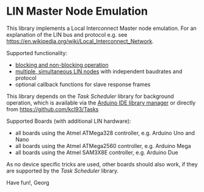 LIN Master Node Emulation
=========================

This library implements a Local Interconnect Master node emulation. For an explanation of the LIN bus and protocol e.g. see https://en.wikipedia.org/wiki/Local_Interconnect_Network.

Supported functionality:
  - [blocking and non-blocking operation](../../wiki/Operation-Modes)
  - [multiple, simultaneous LIN nodes](../../wiki/Multiple-LIN) with independent baudrates and protocol
  - optional callback functions for slave response frames
  
This library depends on the *Task Scheduler* library for background operation, which is available via the [Arduino IDE library manager](../../wiki/Library-Manager) or directly from https://github.com/kcl93/Tasks

Supported Boards (with additional LIN hardware):
  - all boards using the Atmel ATMega328 controller, e.g. Arduino Uno and Nano
  - all boards using the Atmel ATMega2560 controller, e.g. Arduino Mega
  - all boards using the Atmel SAM3X8E controller, e.g. Arduino Due
  
As no device specific tricks are used, other boards should also work, if they are supported by the *Task Scheduler* library.

Have fun!, Georg
